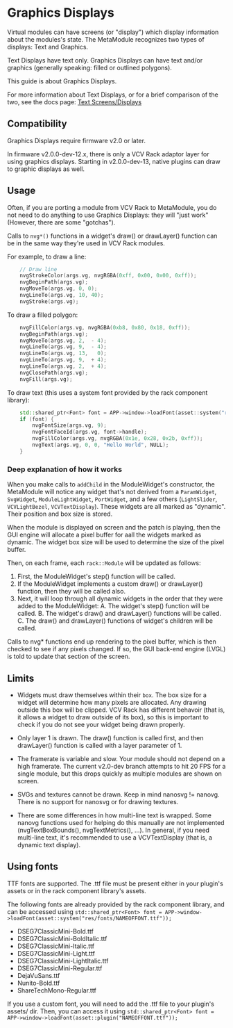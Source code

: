 # Graphics Displays

Virtual modules can have screens (or "display") which display information about
the modules's state. The MetaModule recognizes two types of displays: Text and
Graphics.

Text Displays have text only. Graphics Displays can have text and/or graphics
(generally speaking: filled or outlined polygons).

This guide is about Graphics Displays.

For more information about Text Displays, or for a brief comparison of the two,
see the docs page: [Text Screens/Displays](text-displays.md)

## Compatibility

Graphics Displays require firmware v2.0 or later.

In firmware v2.0.0-dev-12.x, there is only a VCV Rack adaptor layer for using
graphics displays. Starting in v2.0.0-dev-13, native plugins can draw to
graphic displays as well.

## Usage

Often, if you are porting a module from VCV Rack to MetaModule, you do not need
to do anything to use Graphics Displays: they will "just work" (However, there
are some "gotchas").

Calls to `nvg*()` functions in a widget's draw() or drawLayer() function can be
in the same way they're used in VCV Rack modules.

For example, to draw a line:

```c++
    // Draw line
    nvgStrokeColor(args.vg, nvgRGBA(0xff, 0x00, 0x00, 0xff));
    nvgBeginPath(args.vg);
    nvgMoveTo(args.vg, 0, 0);
    nvgLineTo(args.vg, 10, 40);
    nvgStroke(args.vg);
```

To draw a filled polygon:

```c++
    nvgFillColor(args.vg, nvgRGBA(0xb8, 0x80, 0x18, 0xff));
    nvgBeginPath(args.vg);
    nvgMoveTo(args.vg, 2,  - 4);
    nvgLineTo(args.vg, 9,  - 4);
    nvgLineTo(args.vg, 13,   0);
    nvgLineTo(args.vg, 9,  + 4);
    nvgLineTo(args.vg, 2,  + 4);
    nvgClosePath(args.vg);
    nvgFill(args.vg);
```

To draw text (this uses a system font provided by the rack component library):

```c++
    std::shared_ptr<Font> font = APP->window->loadFont(asset::system("res/fonts/ShareTechMono-Regular.ttf"));
    if (font) {
        nvgFontSize(args.vg, 9);
        nvgFontFaceId(args.vg, font->handle);
        nvgFillColor(args.vg, nvgRGBA(0x1e, 0x28, 0x2b, 0xff));
        nvgText(args.vg, 0, 0, "Hello World", NULL);
    }

```

### Deep explanation of how it works

When you make calls to `addChild` in the ModuleWidget's constructor, the
MetaModule will notice any widget that's not derived from a `ParamWidget`,
`SvgWidget`, `ModuleLightWidget`, `PortWidget`, and a few others
(`LightSlider`, `VCVLightBezel`, `VCVTextDisplay`). These widgets are all
marked as "dynamic". Their position and box size is stored.

When the module is displayed on screen and the patch is playing, then the GUI
engine will allocate a pixel buffer for aall the widgets marked as dynamic. The
widget box size will be used to determine the size of the pixel buffer.

Then, on each frame, each `rack::Module` will be updated as follows:
1. First, the ModuleWidget's step() function will be called. 
2. If the ModuleWidget implements a custom draw() or drawLayer() function, then
   they will be called also. 
3. Next, it will loop through all dynamic widgets in the order that they were
   added to the ModuleWidget: A. The widget's step() function will be called.
   B. The widget's draw() and drawLayer() functions will be called. C. The
   draw() and drawLayer() functions of widget's children will be called.

Calls to nvg* functions end up rendering to the pixel buffer, which is then
checked to see if any pixels changed. If so, the GUI back-end engine (LVGL) is
told to update that section of the screen.


## Limits

- Widgets must draw themselves within their `box`. The box size for a widget
  will determine how many pixels are allocated. Any drawing outside this box
  will be clipped. VCV Rack has different behavoir (that is, it allows a widget
  to draw outside of its box), so this is important to check if you do not see
  your widget being drawn properly.

- Only layer 1 is drawn. The draw() function is called first, and then
  drawLayer() function is called with a layer parameter of 1.

- The framerate is variable and slow. Your module should not depend on a high
  framerate. The current v2.0-dev branch attempts to hit 20 FPS for a single
  module, but this drops quickly as multiple modules are shown on screen.

- SVGs and textures cannot be drawn. Keep in mind nanosvg != nanovg. There is
  no support for nanosvg or for drawing textures.

- There are some differences in how multi-line text is wrapped. Some nanovg
  functions used for helping do this manually are not implemented
  (nvgTextBoxBounds(), nvgTextMetrics(), ...). In general, if you need
  multi-line
  text, it's recommended to use a VCVTextDisplay (that is, a dynamic text display).


## Using fonts

TTF fonts are supported. The .ttf file must be present either in your plugin's
assets or in the rack component library's assets.

The following fonts are already provided by the rack component library, and can
be accessed using `std::shared_ptr<Font> font =
APP->window->loadFont(asset::system("res/fonts/NAMEOFFONT.ttf"));`

 - DSEG7ClassicMini-Bold.ttf
 - DSEG7ClassicMini-BoldItalic.ttf
 - DSEG7ClassicMini-Italic.ttf
 - DSEG7ClassicMini-Light.ttf
 - DSEG7ClassicMini-LightItalic.ttf
 - DSEG7ClassicMini-Regular.ttf
 - DejaVuSans.ttf
 - Nunito-Bold.ttf
 - ShareTechMono-Regular.ttf


If you use a custom font, you will need to add the .ttf file to your plugin's
assets/ dir. Then, you can access it using `std::shared_ptr<Font> font =
APP->window->loadFont(asset::plugin("NAMEOFFONT.ttf"));`

